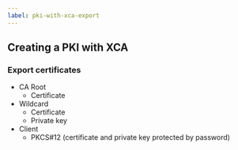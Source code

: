 ```yaml
---
label: pki-with-xca-export
---
```

## Creating a PKI with XCA

### Export certificates

* CA Root
    * Certificate
* Wildcard
    * Certificate
    * Private key
* Client
    * PKCS#12 (certificate and private key protected by password)

